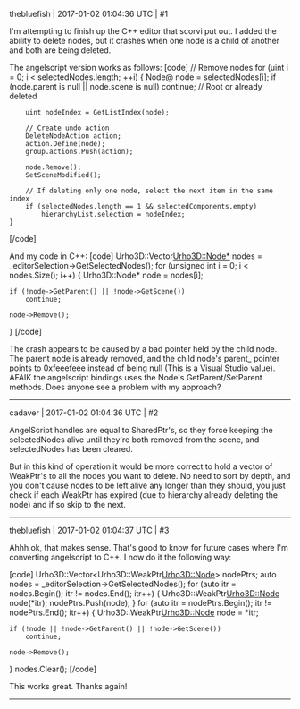 thebluefish | 2017-01-02 01:04:36 UTC | #1

I'm attempting to finish up the C++ editor that scorvi put out. I added the ability to delete nodes, but it crashes when one node is a child of another and both are being deleted.

The angelscript version works as follows:
[code]
// Remove nodes
    for (uint i = 0; i < selectedNodes.length; ++i)
    {
        Node@ node = selectedNodes[i];
        if (node.parent is null || node.scene is null)
            continue; // Root or already deleted

        uint nodeIndex = GetListIndex(node);

        // Create undo action
        DeleteNodeAction action;
        action.Define(node);
        group.actions.Push(action);

        node.Remove();
        SetSceneModified();

        // If deleting only one node, select the next item in the same index
        if (selectedNodes.length == 1 && selectedComponents.empty)
            hierarchyList.selection = nodeIndex;
    }
[/code]

And my code in C++:
[code]
Urho3D::Vector<Urho3D::Node*> nodes = _editorSelection->GetSelectedNodes();
for (unsigned int i = 0; i < nodes.Size(); i++)
{
	Urho3D::Node* node = nodes[i];

	if (!node->GetParent() || !node->GetScene())
		continue;

	node->Remove();
}
[/code]

The crash appears to be caused by a bad pointer held by the child node. The parent node is already removed, and the child node's parent_ pointer points to 0xfeeefeee instead of being null (This is a Visual Studio value). AFAIK the angelscript bindings uses the Node's GetParent/SetParent methods. Does anyone see a problem with my approach?

-------------------------

cadaver | 2017-01-02 01:04:36 UTC | #2

AngelScript handles are equal to SharedPtr's, so they force keeping the selectedNodes alive until they're both removed from the scene, and selectedNodes has been cleared.

But in this kind of operation it would be more correct to hold a vector of WeakPtr's to all the nodes you want to delete. No need to sort by depth, and you don't cause nodes to be left alive any longer than they should, you just check if each WeakPtr has expired (due to hierarchy already deleting the node) and if so skip to the next.

-------------------------

thebluefish | 2017-01-02 01:04:37 UTC | #3

Ahhh ok, that makes sense. That's good to know for future cases where I'm converting angelscript to C++. I now do it the following way:

[code]
Urho3D::Vector<Urho3D::WeakPtr<Urho3D::Node>> nodePtrs;
auto nodes = _editorSelection->GetSelectedNodes();
for (auto itr = nodes.Begin(); itr != nodes.End(); itr++)
{
	Urho3D::WeakPtr<Urho3D::Node> node(*itr);
	nodePtrs.Push(node);
}
for (auto itr = nodePtrs.Begin(); itr != nodePtrs.End(); itr++)
{
	Urho3D::WeakPtr<Urho3D::Node> node = *itr;

	if (!node || !node->GetParent() || !node->GetScene())
		continue;

	node->Remove();
}
nodes.Clear();
[/code]

This works great. Thanks again!

-------------------------

